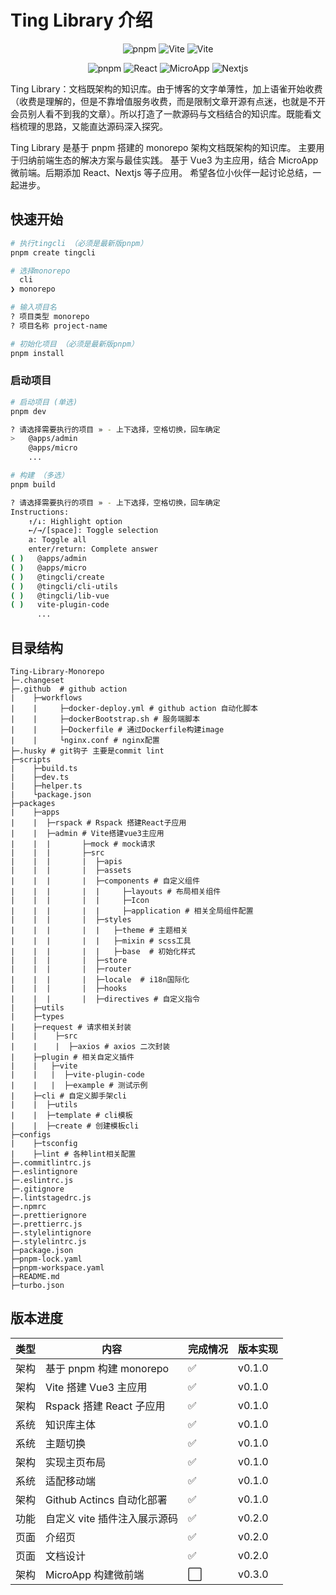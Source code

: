 # <a id="ting">Ting Library 介绍</a>

<p align="center">
<img src="https://img.shields.io/badge/pnpm-8.0+-brown.svg" alt="pnpm" />
<img src="https://img.shields.io/badge/Vue-3.3+-green.svg" alt="Vite"  /> 
<img src="https://img.shields.io/badge/Vite-4.3+-violet.svg" alt="Vite" />
</p>
<p align="center">
<img src="https://img.shields.io/badge/Rspack-0.2+-red.svg" alt="pnpm" />
<img src="https://img.shields.io/badge/React-18+-midnightblue.svg" alt="React"  /> 
<img src="https://img.shields.io/badge/MicroApp-1.0+-cyan.svg" alt="MicroApp" />
<img src="https://img.shields.io/badge/Nextjs-13+-black.svg" alt="Nextjs" />
</p>

Ting Library：文档既架构的知识库。由于博客的文字单薄性，加上语雀开始收费（收费是理解的，但是不靠增值服务收费，而是限制文章开源有点迷，也就是不开会员别人看不到我的文章）。所以打造了一款源码与文档结合的知识库。既能看文档梳理的思路，又能直达源码深入探究。

Ting Library 是基于 pnpm 搭建的 monorepo 架构文档既架构的知识库。 主要用于归纳前端生态的解决方案与最佳实践。 基于 Vue3 为主应用，结合 MicroApp 微前端。后期添加 React、Nextjs 等子应用。 希望各位小伙伴一起讨论总结，一起进步。

## 快速开始

```bash
# 执行tingcli （必须是最新版pnpm）
pnpm create tingcli

# 选择monorepo
  cli
❯ monorepo

# 输入项目名
? 项目类型 monorepo
? 项目名称 project-name

# 初始化项目 （必须是最新版pnpm）
pnpm install
```

### 启动项目

```bash
# 启动项目 (单选)
pnpm dev

? 请选择需要执行的项目 » - 上下选择，空格切换，回车确定
>   @apps/admin
    @apps/micro
    ...

# 构建 （多选）
pnpm build

? 请选择需要执行的项目 » - 上下选择，空格切换，回车确定
Instructions:
    ↑/↓: Highlight option
    ←/→/[space]: Toggle selection
    a: Toggle all
    enter/return: Complete answer
( )   @apps/admin
( )   @apps/micro
( )   @tingcli/create
( )   @tingcli/cli-utils
( )   @tingcli/lib-vue
( )   vite-plugin-code
      ...
```

## 目录结构

```
Ting-Library-Monorepo
├─.changeset
├─.github  # github action
|    ├─workflows
|    |     ├─docker-deploy.yml # github action 自动化脚本
|    |     ├─dockerBootstrap.sh # 服务端脚本
|    |     ├─Dockerfile # 通过Dockerfile构建image
|    |     └nginx.conf # nginx配置
├─.husky # git钩子 主要是commit lint
├─scripts
|    ├─build.ts
|    ├─dev.ts
|    ├─helper.ts
|    └package.json
├─packages
|    ├─apps
|    |  ├─rspack # Rspack 搭建React子应用
|    |  ├─admin # Vite搭建vue3主应用
|    |  |       ├─mock # mock请求
|    |  |       ├─src
|    |  |       |  ├─apis
|    |  |       |  ├─assets
|    |  |       |  ├─components # 自定义组件
|    |  |       |  |     ├─layouts # 布局相关组件
|    |  |       |  |     ├─Icon
|    |  |       |  |     ├─application # 相关全局组件配置
|    |  |       |  ├─styles
|    |  |       |  |   ├─theme # 主题相关
|    |  |       |  |   ├─mixin # scss工具
|    |  |       |  |   ├─base  # 初始化样式
|    |  |       |  ├─store
|    |  |       |  ├─router
|    |  |       |  ├─locale  # i18n国际化
|    |  |       |  ├─hooks
|    |  |       |  ├─directives # 自定义指令
|    ├─utils
|    ├─types
|    ├─request # 请求相关封装
|    |    ├─src
|    |    |  ├─axios # axios 二次封装
|    ├─plugin # 相关自定义插件
|    |   ├─vite
|    |   |  ├─vite-plugin-code
|    |   |  ├─example # 测试示例
|    ├─cli # 自定义脚手架cli
|    |  ├─utils
|    |  ├─template # cli模板
|    |  ├─create # 创建模板cli
├─configs
|    ├─tsconfig
|    ├─lint # 各种lint相关配置
├─.commitlintrc.js
├─.eslintignore
├─.eslintrc.js
├─.gitignore
├─.lintstagedrc.js
├─.npmrc
├─.prettierignore
├─.prettierrc.js
├─.stylelintignore
├─.stylelintrc.js
├─package.json
├─pnpm-lock.yaml
├─pnpm-workspace.yaml
├─README.md
├─turbo.json
```

## 版本进度

| 类型 | 内容                         | 完成情况 | 版本实现 |
| ---- | ---------------------------- | -------- | -------- |
| 架构 | 基于 pnpm 构建 monorepo      | ✅       | v0.1.0   |
| 架构 | Vite 搭建 Vue3 主应用        | ✅       | v0.1.0   |
| 架构 | Rspack 搭建 React 子应用     | ✅       | v0.1.0   |
| 系统 | 知识库主体                   | ✅       | v0.1.0   |
| 系统 | 主题切换                     | ✅       | v0.1.0   |
| 架构 | 实现主页布局                 | ✅       | v0.1.0   |
| 系统 | 适配移动端                   | ✅       | v0.1.0   |
| 架构 | Github Actincs 自动化部署    | ✅       | v0.1.0   |
| 功能 | 自定义 vite 插件注入展示源码 | ✅       | v0.2.0   |
| 页面 | 介绍页                       | ✅       | v0.2.0   |
| 页面 | 文档设计                     | ✅       | v0.2.0   |
| 架构 | MicroApp 构建微前端          | ⬜️      | v0.3.0   |
